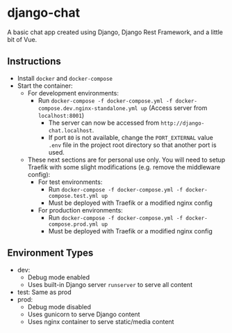 # django-chat

A basic chat app created using Django, Django Rest Framework, and a little bit of Vue.


## Instructions

- Install `docker` and `docker-compose`
- Start the container:
  - For development environments:
    - Run `docker-compose -f docker-compose.yml -f docker-compose.dev.nginx-standalone.yml up` (Access server from `localhost:8001`)
      - The server can now be accessed from `http://django-chat.localhost`.
      - If port `80` is not available, change the `PORT_EXTERNAL` value `.env` file in the project root directory so that another port is used.
  - These next sections are for personal use only. You will need to setup Traefik with some slight modifications (e.g. remove the middleware config):
    - For test environments:
      - Run `docker-compose -f docker-compose.yml -f docker-compose.test.yml up`
      - Must be deployed with Traefik or a modified nginx config
    - For production environments:
      - Run `docker-compose -f docker-compose.yml -f docker-compose.prod.yml up`
      - Must be deployed with Traefik or a modified nginx config

## Environment Types

- dev:
  - Debug mode enabled
  - Uses built-in Django server `runserver` to serve all content
- test: Same as prod
- prod:
  - Debug mode disabled
  - Uses gunicorn to serve Django content
  - Uses nginx container to serve static/media content
